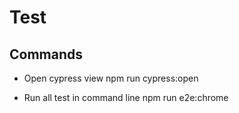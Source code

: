 # Test

## Commands

- Open cypress view
npm run cypress:open

- Run all test in command line
npm run e2e:chrome
